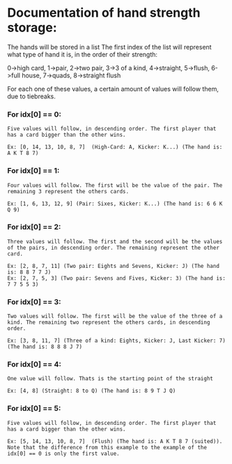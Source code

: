 # Documentation of hand strength storage:
The hands will be stored in a list
The first index of the list will represent what type of hand it is, in the order of their strength:

0->high card, 1->pair, 2->two pair, 3->3 of a kind, 4->straight, 5->flush, 6->full house, 7->quads, 8->straight flush

For each one of these values, a certain amount of values will follow them, due to tiebreaks. 

### For idx[0] == 0:

    Five values will follow, in descending order. The first player that has a card bigger than the other wins.
    
    Ex: [0, 14, 13, 10, 8, 7]  (High-Card: A, Kicker: K...) (The hand is: A K T 8 7)

### For idx[0] == 1:

    Four values will follow. The first will be the value of the pair. The remaining 3 represent the others cards.
    
    Ex: [1, 6, 13, 12, 9] (Pair: Sixes, Kicker: K...) (The hand is: 6 6 K Q 9)

### For idx[0] == 2:

    Three values will follow. The first and the second will be the values of the pairs, in descending order. The remaining represent the other card.
    
    Ex: [2, 8, 7, 11] (Two pair: Eights and Sevens, Kicker: J) (The hand is: 8 8 7 7 J)
    Ex: [2, 7, 5, 3] (Two pair: Sevens and Fives, Kicker: 3) (The hand is: 7 7 5 5 3)

### For idx[0] == 3:

    Two values will follow. The first will be the value of the three of a kind. The remaining two represent the others cards, in descending order.
    
    Ex: [3, 8, 11, 7] (Three of a kind: Eights, Kicker: J, Last Kicker: 7) (The hand is: 8 8 8 J 7)

### For idx[0] == 4:

    One value will follow. Thats is the starting point of the straight
    
    Ex: [4, 8] (Straight: 8 to Q) (The hand is: 8 9 T J Q)
    
### For idx[0] == 5:

    Five values will follow, in descending order. The first player that has a card bigger than the other wins.
    
    Ex: [5, 14, 13, 10, 8, 7]  (Flush) (The hand is: A K T 8 7 (suited)). Note that the difference from this example to the example of the idx[0] == 0 is only the first value.

